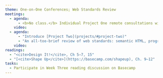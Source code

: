 ```yaml
---
theme: One-on-One Conferences; Web Standards Review
meetings:
  - agenda:
      - <b>No class.</b> Individual Project One remote consultations with instructor.
    video:
  - agenda:
      - "Introduce [Project Two](projects/#project-two)"
      - "An all-too-brief review of web standards: semantic HTML, progressive enhancement (CSS & JS)"
    video:
readings:
  - "<cite>Design It!</cite>, Ch 5–7, 15"
  - "[<cite>Shape Up</cite>](https://basecamp.com/shapeup), Ch. 9–12"
tasks:
  - Participate in Week Three reading discussion on Basecamp
---
```

